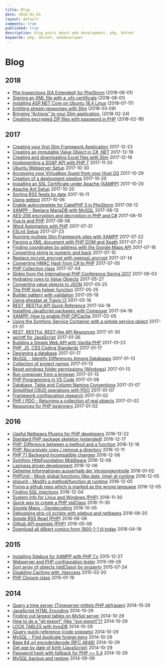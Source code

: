 ```yaml
---
title: Blog
date: 2018-01-01
layout: default
comments: true
published: true
description: blog posts about web development, php, dotnet
keywords: php, dotnet, webdeveloper
---
```


# Blog

## 2018

* [Php Inspections (EA Extended) for PhpStorm](https://odan.github.io/2018/08/01/php-inspections-ea-extended-for-phpstorm.html) (2018-08-01)
* [Signing an XML file with a .pfx certificate](https://odan.github.io/2018/08/01/signing-an-xml-file-with-a-pfx-certificate.html) (2018-08-01)
* [Installing ASP.NET Core on Ubuntu 18.4 Linux](https://odan.github.io/2018/07/17/aspnet-core-2-ubuntu-setup.html) (2018-07-17)
* [Emitting stream responses with Slim](https://gist.github.com/odan/602e3b2e16cff25c0b90c37e4badeaa6) (2018-03-09)
* [Bringing "Actions" to your Slim application.](https://gist.github.com/odan/0b77e09444d0841fdc9098d004b83075) (2018-02-24)
* [Creating encrypted ZIP files with password in PHP](https://gist.github.com/odan/890ee6bb265b2c836e4eb87d482fb948) (2018-02-18)

## 2017

* [Creating your first Slim Framework Application](https://gist.github.com/odan/d2b889c350aa2ea0ff8e5ca93ce588a2) 2017-12-23
* [Creating an immutable Value Object in C# .NET](https://gist.github.com/odan/d5cf4e85c2af7419ae123ab19a520fa0) 2017-12-19
* [Creating and downloading Excel files with Slim](https://gist.github.com/odan/a7a1eb3c876c9c5b2ffd2db55f29fdb8) 2017-12-16
* [Implementing a SOAP API with PHP 7](https://gist.github.com/odan/1a736eefabe893fa66e4befeb226dcc8) 2017-11-20
* [Ubuntu Webserver Setup](https://gist.github.com/odan/dcf6c3155899677ee88a4f7db5aac284) 2017-10-30
* [Accessing your Virtualbox Guest from your Host OS](https://gist.github.com/odan/48fc744434ec6566ca9f7a993f4a7ffb) 2017-10-29
* [Creation of a deployment pipeline](https://gist.github.com/odan/03312408364253a6a62fa85e6cb2f8c7) 2017-10-20
* [Installing an SSL Certificate under Apache (XAMPP)](https://gist.github.com/odan/eb670845e6b6778b0c9ce2470846484f) 2017-10-20
* [Apache Ant Setup](https://gist.github.com/odan/8296a618efdb6f007bac3bc6ec77e57c) 2017-10-20
* [Sorting RSS feeds by date](https://gist.github.com/odan/03a31a529f6a94899fcf90e4e7472bdf) 2017-10-11
* [Using gettext](https://gist.github.com/odan/04bd27002b43b48b69a3e8cbd6a65392) 2017-10-06
* [Enable autocomplete for CakePHP 3 in PhpStorm](https://gist.github.com/odan/ec125bfbf31a31351f543608b0c6138f) 2017-09-12
* [XAMPP - Replace MariaDB with MySQL](https://gist.github.com/odan/c799417460470c3776ffa8adce57eece) 2017-08-13
* [AES-256 encryption and decryption in PHP and C#](https://gist.github.com/odan/138dbd41a0c5ef43cbf529b03d814d7c) 2017-08-10
* [VueJs and PHP](https://gist.github.com/odan/066d9848b72cdd4f0feff1b592696eab) 2017-08-06
* [Word Automation with PHP](https://gist.github.com/odan/f65629d7bb8014cc912e97647484eb2c) 2017-07-31
* [ESLint Setup](https://gist.github.com/odan/4d2f47398b0533125c25022e0c69535b) 2017-07-23
* [Running multiple Slim Framework sites with XAMPP](https://gist.github.com/odan/4d7475f15bddec50e3092854b85a3d73) 2017-07-22
* [Parsing a XML document with PHP DOM and Xpath](https://gist.github.com/odan/6aeb43a9f9c3fbd332d364c175a760fc) 2017-07-21
* [Finding coordinates by address with the Google Maps API](https://gist.github.com/odan/594e624e2ec15f70dd8ed07bff1341c1) 2017-07-16
* [Converting string to numeric and back](https://gist.github.com/odan/b1a2dccedfa6614ed76a7135db7395dd) 2017-07-15
* [Replace mcrypt\_encrypt with openssl\_encrypt](https://gist.github.com/odan/c1dc2798ef9cedb9fedd09cdfe6e8e76) 2017-07-14
* [Converting HMAC Hash from C# to PHP](https://gist.github.com/odan/4ec0810a073be1d1b5c3543f2157580f) 2017-07-05
* [PHP Collection class](https://gist.github.com/odan/545be6c564271e45bd23f71d8590b9c8) 2017-07-04
* [Slides from the International PHP Conference Spring 2017](https://gist.github.com/odan/355884aa7aae90fdc4a5ed6aba87f1f0) 2017-06-03
* [Hydrating rows to Value Objects](https://gist.github.com/odan/ce1ecb1f665a0b6d248262531fb8d31f) 2017-05-27
* [Converting value objects to JSON](https://gist.github.com/odan/84bbbda73a91f4496f1daf6e100cf83c) 2017-05-25
* [The PHP loop helper function](https://gist.github.com/odan/509d445a5222bf3cbcde01e139edc4fc) 2017-05-25
* [Builder pattern with validation](https://gist.github.com/odan/a42a33ddad373b073128cc5f02302c37) 2017-05-19
* [Using phpstan at Travis CI](https://gist.github.com/odan/fb64e19e5ff7bb6701746bd0fa8eb86f) 2017-05-16
* [REST, RESTful API Quick Reference](https://gist.github.com/odan/1d2ef018adb3ea5a0d3abb35406d2c65) 2017-04-18
* [Installing JavaScript packages with Composer](https://gist.github.com/odan/b5812c61d494d45becabaaf223875bb3) 2017-04-16
* [XAMPP: How to enable PHP OPCache](https://gist.github.com/odan/07abee45c7439332264606dd5d5e1705) 2017-02-05
* [Using the Symfony Service Container with a simple service object](https://gist.github.com/odan/a7f8ed065ce3f268b69f13e360b30e04) 2017-01-31
* [REST, RESTful, REST-like API Resources](https://gist.github.com/odan/de7f5452fb165c2d27f20d1d16bfe54d) 2017-01-30
* [sprintf for JavaScript](https://gist.github.com/odan/d748176dfd18c8ba8e97fe4be4e3c0d0) 2017-01-26
* [Building a Simple Web API with Vanilla PHP](https://gist.github.com/odan/e791bb29e2a1eab4ac6f2be4bbf86e12) 2017-01-23
* [PHP, JS, CSS Coding Standards](https://gist.github.com/odan/0803ef7249b103167a03d8f978b8d4b4) 2017-01-17
* [Designing a database](https://gist.github.com/odan/35da4d7b096e169c3c7e080426b72765) 2017-01-17
* [MySQL - Identify Differences Among Databases](https://gist.github.com/odan/8eac94e34f16e444f83ade42cc89f18e) 2017-01-13
* [Collection of project names](https://gist.github.com/odan/3eb5bbd32f9800de4842bfbc9d7c5968) 2017-01-13
* [Reset windows folder permissions (Windows)](https://gist.github.com/odan/d96e9069a10fdaf2e4aa39247f99cafa) 2017-01-13
* [Run composer from a browser](https://gist.github.com/odan/3f5b2748f516398e93cb36716d38b6b5) 2017-01-13
* [PHP Programming in VS Code](https://gist.github.com/odan/6a15bd7e0c6beaebeea934609404ad26) 2017-01-08
* [Database, Table and Column Naming Conventions](https://gist.github.com/odan/09541aafcaf9a1fa808c8cb0dd956b36) 2017-01-07
* [Simplified CRUD operations with PDO](https://gist.github.com/odan/0c3f80eec13ac493ed64fadd0bb1a66e) 2017-01-07
* [Framework configuration research](https://gist.github.com/odan/c742d945a80a615a28cac9d1d70a7014) 2017-01-02
* [PHP / PDO - Returning a collection of real objects](https://gist.github.com/odan/b758d68ac8da82cc1ab0326cddfd950f) 2017-01-02
* [Resources for PHP beginners](https://github.com/odan/learn-php) 2017-01-02

## 2016

* [Useful Netbeans Plugins for PHP developers](https://gist.github.com/odan/062d2eeab7365d877f83a6922f4ea43b) 2016-12-22
* [Standard PHP package skeleton (extended)](https://gist.github.com/odan/50a22862ae422153cb6d78a743f7497b) 2016-12-17
* [PHP: Difference between a method and a function](https://gist.github.com/odan/172db381f9c10d0ba25a483ffdb79ae5) 2016-12-16
* [PHP: Recursively copy / remove a directory](https://gist.github.com/odan/f3b939cbe802bb039ff44c407da0cff6) 2016-12-11
* [PHP 7.1 Backward incompatible changes](https://gist.github.com/odan/66ee17943ee9118599e4a390d2fbb484) 2016-12-06
* [Symfony HttpFoundation Middlware](https://gist.github.com/odan/b871f0a1f1dbd21165f6a35649ac532e) 2016-12-06
* [Laziness driven development](https://gist.github.com/odan/a36b3c84333f2ca0c151282d142f30fe) 2016-12-06
* [Geheime Informationen ausserhalb der Versionskontrolle](https://gist.github.com/odan/2b6b4c742b4b62f79e6ed84291b75fcc) 2016-01-02
* [PHPUnit - Mock global functions (like date, time) at runtime](https://gist.github.com/odan/57204c4b2b75ca4c4c5c56f4fade506e) 2016-12-05
* [phpunit - Modify a method/function at runtime](https://gist.github.com/odan/f8623000d604c8075bb2b894d7dbf985) 2016-12-05
* [Fixing a github repo which is marked as the wrong language](https://gist.github.com/odan/998a9649ac352ff96095e1030a69dded) 2016-12-05
* [Finding SQL injections](https://gist.github.com/odan/5a8f8bea5f5b604c99e474f695eb5e88) 2016-12-04
* [System info for Linux and Windows (PHP)](https://gist.github.com/odan/cedbd5431544d7bdd9e5d4072db9fe7c) 2016-11-30
* [Quick way to create a PHP stdClass](https://gist.github.com/odan/922b538ca5e69c6788e1a88a99226b92) 2016-11-30
* [Google Maps - Geodecoding](https://gist.github.com/odan/8abc876778722f57cad30acf49d08c55) 2016-10-05
* [Debugging php-cli scripts with xdebug and netbeans](https://gist.github.com/odan/49d6f4d3df7374fe77dbea80f9b9f5cf) 2016-06-20
* [Simple RSS Read (PHP)](https://gist.github.com/odan/d3024c50b752774754b8b8e2a6e266bc) 2016-06-08
* [Github API example (PHP)](https://gist.github.com/odan/e4b83b5dce16efe25f836ec41cf02c5a) 2016-05-08
* [Download all dilbert comics from 1900-1-1 til today](https://gist.github.com/odan/6587e96ef001fcddf2dfb14ae5c23024) 2016-04-19

## 2015

* [Installing Xdebug for XAMPP with PHP 7.x](https://gist.github.com/odan/1abe76d373a9cbb15bed) 2015-12-27
* [Webserver and PHP configuration tester](https://gist.github.com/odan/64606e3668eac0e13afc) 2015-09-28
* [Sort array of objects (stdClass) by property](https://gist.github.com/odan/3389621c6942c7497eac) 2015-07-24
* [Disabling Caching with .htaccess](https://gist.github.com/odan/83f32f6c36cf4eeb1041) 2015-02-20
* [PHP Closure class](https://gist.github.com/odan/059100d88bfedf2bf2f7) 2015-01-19

## 2014

* [Query a time server (Timeserver mittels PHP abfragen)](https://gist.github.com/odan/edfc1e1596b56ac2dd9f) 2014-10-29
* [JavaScript HTML Encoding](https://gist.github.com/odan/07993ee0ea18485af0fe) 2014-10-29
* [Finding out largest tables on MySql server](https://gist.github.com/odan/76ef4b2851f66a5e5107) 2014-10-29
* [How to do a "git export" (like "svn export")?](https://gist.github.com/odan/f0c08b8505ec5e335ade) 2014-10-29
* [LOCK TABLES with InnoDB](https://gist.github.com/odan/782855026e38992ebd9e) 2014-10-29
* [jQuery quick-reference (code snippets)](https://gist.github.com/odan/5237d7e09e4e294ec5f7) 2014-10-29
* [MySQL - Find duplicate foreign keys](https://gist.github.com/odan/83371fc470fe6a9642a8) 2014-10-29
* [Base 64 url encode/decode (RFC 4648)](https://gist.github.com/odan/4b891d14c474c3e3e6df) 2014-10-29
* [Get age by date of birth (JavaScript)](https://gist.github.com/odan/f2efa7790e70582f4cce) 2014-10-29
* [Password hash with fallback for PHP <= 5.4](https://gist.github.com/odan/1d4ff4c4088e906a5a49) 2014-10-29
* [MySQL backup and restore](https://gist.github.com/odan/71150aa73f9f3e87b5fb) 2014-09-09



